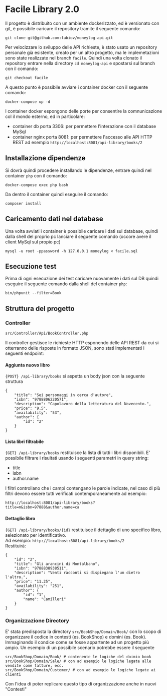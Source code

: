 # Facile Library 2.0
Il progetto è distribuito con un ambiente dockerizzato, ed è versionato con git, è possibile caricare il repository 
tramite il seguente comando:
```
git clone git@github.com:fabiov/moneylog-api.git
``` 

Per velocizzare lo sviluppo delle API richieste, è stato usato un repository personale già esistente, 
creato per un altro progetto, ma le implemetazioni sono state realizzate nel branch `facile`. 
Quindi una volta clonato il repository entrare nella directory `cd moneylog-api` e spostarsi sul branch con il comando: 
```
git checkout facile
```
A questo punto è possibile avviare i container docker con il seguente comando:
```
docker-compose up -d
```

I container docker espongono delle porte per consentire la comnunicazione col il mondo esterno, ed in particolare:
- container db porta 3306: per permettere l'interazione con il database MySql 
- container nginx porta 8081: per permettere l'accesso alle API HTTP REST ad esempio `http://localhost:8081/api-library/books/2` 

## Installazione dipendenze
Si dovrà quindi procedere installando le dipendenze, entrare quindi nel container `php` con il comando:
```
docker-compose exec php bash
``` 
Da dentro il container quindi eseguire il comando:
```
composer install
```

## Caricamento dati nel database
Una volta avviati i container è possibile caricare i dati sul database, quindi dalla shell del proprio pc lanciare il 
seguente comando (occore avere il client MySql sul propio pc)
```
mysql -u root -ppassword -h 127.0.0.1 moneylog < facile.sql
```

## Esecuzione test
Prima di ogni esecuzione dei test caricare nuovamente i dati sul DB quindi eseguire il seguente comando dalla shell del
container `php`:
```
bin/phpunit --filter=Book
``` 

## Struttura del progetto

### Controller
```
src/Controller/Api/BookController.php
```
Il controller gestisce le richieste HTTP esponendo delle API REST da cui si otterranno delle risposte in formato JSON, 
sono stati implementati i seguenti endpoint:

#### Aggiunta nuovo libro
`{POST} /api-library/books` si aspetta un body json con la seguente struttura
```
{
    "title": "Sei personaggi in cerca d'autore",
    "isbn": "9788806220571",
    "description": "Capolavoro della letteratura del Novecento.",
    "price": "9.5",
    "availability": "53",
    "author": {
        "id": "2"
    }
}
```

#### Lista libri filtrabile
`{GET} /api-library/books` restituisce la lista di tutti i libri disponibili. E' possibile filtrare i risultati usando i 
seguenti parametri in query string:
- title
- isbn
- author.name

I filtri controllano che i campi contengano le parole indicate, nel caso di più filtri devono essere tutti verificati 
contemporaneamente ad esempio:
```
http://localhost:8081/api-library/books?title=m&isbn=97888&author.name=ca
```
#### Dettaglio libro 
`{GET} /api-library/books/{id}` restituisce il dettaglio di uno specifico libro, selezionato per identificativo.  
Ad esempio: `http://localhost:8081/api-library/books/2`  
Restituirà:
```
{
    "id": "2",
    "title": "Gli arancini di Montalbano",
    "isbn": "9788838938511",
    "description": "Venti racconti si dispiegano l'un dietro l'altro.",
    "price": "11.25",
    "availability": "251",
    "author": {
        "id": "1",
        "name": "Camilleri"
    }
}
```

### Organizzazione Directory
E' stata predisposta la directory `src/BookShop/Domain/Book/` con lo scopo di organizzare il codice 
in contesti (es. BookShop) e domini (es. Book). Immaginando il condice come se fosse appartente ad un progetto più ampio. 
Un esempio di un possibile scenario potrebbe essere il seguente 
```
src/BookShop/Domain/Book/ # contenente le logiche del doimio book 
src/BookShop/Domain/Sale/ # con ad esempio le logiche legate alle vendite come fatture, ecc.  
src/BookShop/Domain/Customer/ # con ad esempio le logiche legate ai clienti  
```
Con l'idea di poter replicare questo tipo di organizzazione anche in nuovi "Contesti" 
